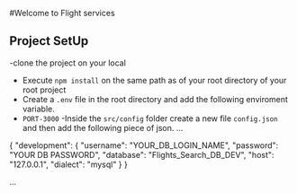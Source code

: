 
#Welcome to Flight services

## Project SetUp
-clone the project on your local 
- Execute `npm install` on the same path as of your root directory of your root project 
- Create a `.env` file in the root directory and add the following enviroment variable.
- `PORT-3000`
-Inside the `src/config` folder create a new file `config.json` and then add the following piece of json.
 ...

{
  "development": {
    "username": "YOUR_DB_LOGIN_NAME",
    "password": "YOUR DB PASSWORD",
    "database": "Flights_Search_DB_DEV",
    "host": "127.0.0.1",
    "dialect": "mysql"
  }
  }

 ...